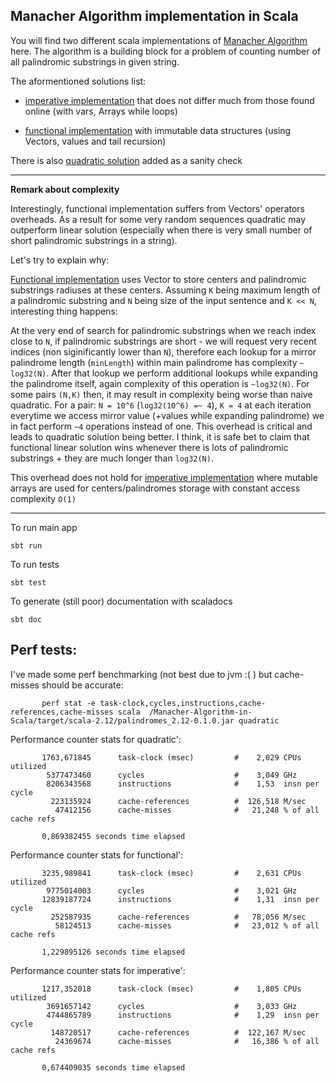 ## Manacher Algorithm implementation in Scala


You will find two different scala implementations of [Manacher Algorithm](https://en.wikipedia.org/wiki/Longest_palindromic_substring#Manacher.27s_algorithm) here. The algorithm is a building block for a problem of counting number of all palindromic substrings in given string.


The aformentioned solutions list:

- [imperative implementation](https://github.com/int8/Manacher-Algorithm-in-Scala/blob/master/src/main/scala/solvers/ImperativeLinear.scala) that does not differ much from those found online (with vars, Arrays while loops)

- [functional implementation](https://github.com/int8/Manacher-Algorithm-in-Scala/blob/master/src/main/scala/solvers/FunctionalLinearImmutable.scala) with immutable data structures (using Vectors, values and tail recursion)


There is also [quadratic solution](https://github.com/int8/Manacher-Algorithm-in-Scala/blob/master/src/main/scala/solvers/Quadratic.scala) added as a sanity check  


---
**Remark about complexity**

Interestingly, functional implementation suffers from Vectors' operators overheads. As a result for some very random sequences quadratic may outperform linear solution (especially when there is very small number of short palindromic substrings in a string).

Let's try to explain why:

[Functional implementation](https://github.com/int8/Manacher-Algorithm-in-Scala/blob/master/src/main/scala/solvers/FunctionalLinearImmutable.scala) uses Vector to store centers and palindromic substrings radiuses at these centers. Assuming ```K``` being maximum length of a palindromic substring and ```N``` being size of the input sentence and ```K << N```, interesting thing happens:

At the very end of search for palindromic substrings when we reach index close to ```N```, if palindromic substrings are short - we will request very recent indices (non siginificantly lower than ```N```), therefore each lookup for a mirror palindrome length (```minLength```) within main palindrome has complexity ```~ log32(N)```. After that lookup we perform additional lookups while expanding the palindrome itself, again complexity of this operation is ```~log32(N)```. For some pairs ```(N,K)``` then, it may result in complexity being worse than naive quadratic. For a pair: ```N = 10^6``` (```log32(10^6) =~ 4```), ```K = 4``` at each iteration everytime we access mirror value (+values while expanding palindrome) we in fact perform ```~4``` operations instead of one. This overhead is critical and leads to quadratic solution being better. I think, it is safe bet to claim that functional linear solution wins whenever there is lots of palindromic substrings + they are much longer than ```log32(N)```.

This overhead does not hold for  [imperative implementation](https://github.com/int8/Manacher-Algorithm-in-Scala/blob/master/src/main/scala/solvers/ImperativeLinear.scala) where mutable arrays are used for centers/palindromes storage with constant access complexity ```O(1)```


---

To run main app
```
sbt run
```

To run tests
```
sbt test
```


To generate (still poor) documentation with scaladocs
```
sbt doc
```

Perf tests:
----------------

I've made some perf benchmarking (not best due to jvm :( ) but cache-misses should be accurate:

```
       perf stat -e task-clock,cycles,instructions,cache-references,cache-misses scala  /Manacher-Algorithm-in-Scala/target/scala-2.12/palindromes_2.12-0.1.0.jar quadratic
```

 Performance counter stats for quadratic':

```
       1763,671845      task-clock (msec)         #    2,029 CPUs utilized          
        5377473460      cycles                    #    3,049 GHz                    
        8206343568      instructions              #    1,53  insn per cycle         
         223135924      cache-references          #  126,518 M/sec                  
          47412156      cache-misses              #   21,248 % of all cache refs    

       0,869382455 seconds time elapsed
```

 Performance counter stats for functional':

```
       3235,989841      task-clock (msec)         #    2,631 CPUs utilized          
        9775014003      cycles                    #    3,021 GHz                    
       12839187724      instructions              #    1,31  insn per cycle         
         252587935      cache-references          #   78,056 M/sec                  
          58124513      cache-misses              #   23,012 % of all cache refs    

       1,229895126 seconds time elapsed
```

Performance counter stats for imperative':

```
       1217,352018      task-clock (msec)         #    1,805 CPUs utilized          
        3691657142      cycles                    #    3,033 GHz                    
        4744865789      instructions              #    1,29  insn per cycle         
         148720517      cache-references          #  122,167 M/sec                  
          24369674      cache-misses              #   16,386 % of all cache refs    

       0,674409035 seconds time elapsed
```
